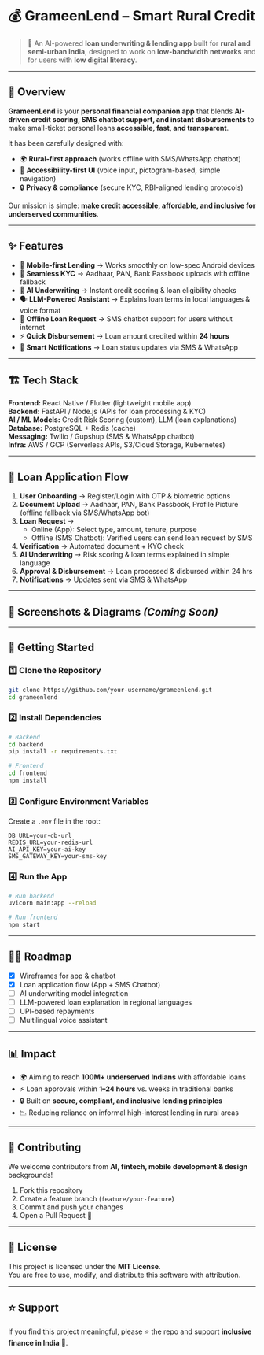 # 💰 GrameenLend – Smart Rural Credit  
> 🤖 An AI-powered **loan underwriting & lending app** built for **rural and semi-urban India**, designed to work on **low-bandwidth networks** and for users with **low digital literacy**.  

---

## 📖 Overview  
**GrameenLend** is your **personal financial companion app** that blends **AI-driven credit scoring, SMS chatbot support, and instant disbursements** to make small-ticket personal loans **accessible, fast, and transparent**.  

It has been carefully designed with:  
- 🌍 **Rural-first approach** (works offline with SMS/WhatsApp chatbot)  
- 📱 **Accessibility-first UI** (voice input, pictogram-based, simple navigation)  
- 🔒 **Privacy & compliance** (secure KYC, RBI-aligned lending protocols)  

Our mission is simple: **make credit accessible, affordable, and inclusive for underserved communities**.  

---

## ✨ Features  

- 📲 **Mobile-first Lending** → Works smoothly on low-spec Android devices  
- 📑 **Seamless KYC** → Aadhaar, PAN, Bank Passbook uploads with offline fallback  
- 🤖 **AI Underwriting** → Instant credit scoring & loan eligibility checks  
- 🗣️ **LLM-Powered Assistant** → Explains loan terms in local languages & voice format  
- 💬 **Offline Loan Request** → SMS chatbot support for users without internet  
- ⚡ **Quick Disbursement** → Loan amount credited within **24 hours**  
- 🔔 **Smart Notifications** → Loan status updates via SMS & WhatsApp  

---

## 🏗️ Tech Stack  

**Frontend:** React Native / Flutter (lightweight mobile app)  
**Backend:** FastAPI / Node.js (APIs for loan processing & KYC)  
**AI / ML Models:** Credit Risk Scoring (custom), LLM (loan explanations)  
**Database:** PostgreSQL + Redis (cache)  
**Messaging:** Twilio / Gupshup (SMS & WhatsApp chatbot)  
**Infra:** AWS / GCP (Serverless APIs, S3/Cloud Storage, Kubernetes)  

---

## 🔄 Loan Application Flow  

1. **User Onboarding** → Register/Login with OTP & biometric options  
2. **Document Upload** → Aadhaar, PAN, Bank Passbook, Profile Picture (offline fallback via SMS/WhatsApp bot)  
3. **Loan Request** →  
   - Online (App): Select type, amount, tenure, purpose  
   - Offline (SMS Chatbot): Verified users can send loan request by SMS  
4. **Verification** → Automated document + KYC check  
5. **AI Underwriting** → Risk scoring & loan terms explained in simple language  
6. **Approval & Disbursement** → Loan processed & disbursed within 24 hrs  
7. **Notifications** → Updates sent via SMS & WhatsApp  

---

## 📸 Screenshots & Diagrams *(Coming Soon)*  

---

## 🚀 Getting Started  

### 1️⃣ Clone the Repository  
```bash
git clone https://github.com/your-username/grameenlend.git
cd grameenlend
```

### 2️⃣ Install Dependencies

```bash
# Backend
cd backend
pip install -r requirements.txt

# Frontend
cd frontend
npm install
```

### 3️⃣ Configure Environment Variables

Create a `.env` file in the root:

```
DB_URL=your-db-url
REDIS_URL=your-redis-url
AI_API_KEY=your-ai-key
SMS_GATEWAY_KEY=your-sms-key
```

### 4️⃣ Run the App

```bash
# Run backend
uvicorn main:app --reload

# Run frontend
npm start
```

---

## 🧑‍💻 Roadmap

* [x] Wireframes for app & chatbot
* [x] Loan application flow (App + SMS Chatbot)
* [ ] AI underwriting model integration
* [ ] LLM-powered loan explanation in regional languages
* [ ] UPI-based repayments
* [ ] Multilingual voice assistant

---

## 📊 Impact

* 🌍 Aiming to reach **100M+ underserved Indians** with affordable loans
* ⚡ Loan approvals within **1–24 hours** vs. weeks in traditional banks
* 🔒 Built on **secure, compliant, and inclusive lending principles**
* 📉 Reducing reliance on informal high-interest lending in rural areas

---

## 🤝 Contributing

We welcome contributors from **AI, fintech, mobile development & design** backgrounds!

1. Fork this repository
2. Create a feature branch (`feature/your-feature`)
3. Commit and push your changes
4. Open a Pull Request 🎉

---

## 📜 License

This project is licensed under the **MIT License**.  
You are free to use, modify, and distribute this software with attribution.  

---

## ⭐ Support

If you find this project meaningful, please ⭐ the repo and support **inclusive finance in India** 💙.
